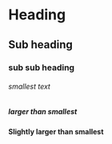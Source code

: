 # Heading 
## Sub heading
### sub sub heading
###### smallest text
##### larger than smallest
#### Slightly larger than smallest
